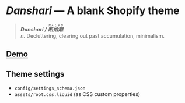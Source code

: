 # _Danshari_ — A blank Shopify theme

> **_Danshari / <ruby>断捨離<rt>だんしゃり</rt></ruby>_**<br>
> _n._ Decluttering, clearing out past accumulation, minimalism.

## [Demo](https://human-dev.myshopify.com/)

## Theme settings
- `config/settings_schema.json`
- `assets/root.css.liquid` (as CSS custom properties)
